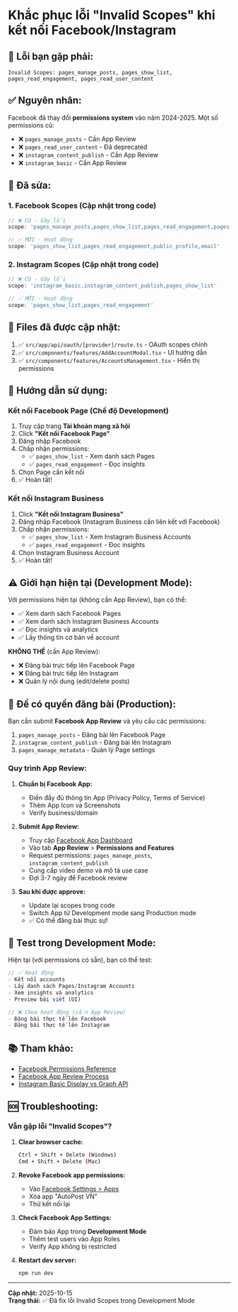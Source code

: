 # Khắc phục lỗi "Invalid Scopes" khi kết nối Facebook/Instagram

## 🔴 Lỗi bạn gặp phải:

```
Invalid Scopes: pages_manage_posts, pages_show_list, 
pages_read_engagement, pages_read_user_content
```

## ✅ Nguyên nhân:

Facebook đã thay đổi **permissions system** vào năm 2024-2025. Một số permissions cũ:
- ❌ `pages_manage_posts` - Cần App Review
- ❌ `pages_read_user_content` - Đã deprecated
- ❌ `instagram_content_publish` - Cần App Review
- ❌ `instagram_basic` - Cần App Review

## 🔧 Đã sửa:

### 1. **Facebook Scopes** (Cập nhật trong code)
```javascript
// ❌ CŨ - Gây lỗi
scope: 'pages_manage_posts,pages_show_list,pages_read_engagement,pages_read_user_content'

// ✅ MỚI - Hoạt động
scope: 'pages_show_list,pages_read_engagement,public_profile,email'
```

### 2. **Instagram Scopes** (Cập nhật trong code)
```javascript
// ❌ CŨ - Gây lỗi
scope: 'instagram_basic,instagram_content_publish,pages_show_list'

// ✅ MỚI - Hoạt động
scope: 'pages_show_list,pages_read_engagement'
```

## 📝 Files đã được cập nhật:

1. ✅ `src/app/api/oauth/[provider]/route.ts` - OAuth scopes chính
2. ✅ `src/components/features/AddAccountModal.tsx` - UI hướng dẫn
3. ✅ `src/components/features/AccountsManagement.tsx` - Hiển thị permissions

## 🚀 Hướng dẫn sử dụng:

### Kết nối Facebook Page (Chế độ Development)
1. Truy cập trang **Tài khoản mạng xã hội**
2. Click **"Kết nối Facebook Page"**
3. Đăng nhập Facebook
4. Chấp nhận permissions:
   - ✅ `pages_show_list` - Xem danh sách Pages
   - ✅ `pages_read_engagement` - Đọc insights
5. Chọn Page cần kết nối
6. ✅ Hoàn tất!

### Kết nối Instagram Business
1. Click **"Kết nối Instagram Business"**
2. Đăng nhập Facebook (Instagram Business cần liên kết với Facebook)
3. Chấp nhận permissions:
   - ✅ `pages_show_list` - Xem Instagram Business Accounts
   - ✅ `pages_read_engagement` - Đọc insights
4. Chọn Instagram Business Account
5. ✅ Hoàn tất!

## ⚠️ Giới hạn hiện tại (Development Mode):

Với permissions hiện tại (không cần App Review), bạn có thể:
- ✅ Xem danh sách Facebook Pages
- ✅ Xem danh sách Instagram Business Accounts  
- ✅ Đọc insights và analytics
- ✅ Lấy thông tin cơ bản về account

**KHÔNG THỂ** (cần App Review):
- ❌ Đăng bài trực tiếp lên Facebook Page
- ❌ Đăng bài trực tiếp lên Instagram
- ❌ Quản lý nội dung (edit/delete posts)

## 🎯 Để có quyền đăng bài (Production):

Bạn cần submit **Facebook App Review** và yêu cầu các permissions:
1. `pages_manage_posts` - Đăng bài lên Facebook Page
2. `instagram_content_publish` - Đăng bài lên Instagram
3. `pages_manage_metadata` - Quản lý Page settings

### Quy trình App Review:

1. **Chuẩn bị Facebook App:**
   - Điền đầy đủ thông tin App (Privacy Policy, Terms of Service)
   - Thêm App Icon và Screenshots
   - Verify business/domain

2. **Submit App Review:**
   - Truy cập [Facebook App Dashboard](https://developers.facebook.com/apps)
   - Vào tab **App Review** > **Permissions and Features**
   - Request permissions: `pages_manage_posts`, `instagram_content_publish`
   - Cung cấp video demo và mô tả use case
   - Đợi 3-7 ngày để Facebook review

3. **Sau khi được approve:**
   - Update lại scopes trong code
   - Switch App từ Development mode sang Production mode
   - ✅ Có thể đăng bài thực sự!

## 🧪 Test trong Development Mode:

Hiện tại (với permissions có sẵn), bạn có thể test:

```javascript
// ✅ Hoạt động
- Kết nối accounts
- Lấy danh sách Pages/Instagram Accounts
- Xem insights và analytics
- Preview bài viết (UI)

// ❌ Chưa hoạt động (cần App Review)
- Đăng bài thực tế lên Facebook
- Đăng bài thực tế lên Instagram
```

## 📚 Tham khảo:

- [Facebook Permissions Reference](https://developers.facebook.com/docs/permissions/reference)
- [Facebook App Review Process](https://developers.facebook.com/docs/app-review)
- [Instagram Basic Display vs Graph API](https://developers.facebook.com/docs/instagram-basic-display-api)

## 🆘 Troubleshooting:

### Vẫn gặp lỗi "Invalid Scopes"?

1. **Clear browser cache:**
   ```bash
   Ctrl + Shift + Delete (Windows)
   Cmd + Shift + Delete (Mac)
   ```

2. **Revoke Facebook app permissions:**
   - Vào [Facebook Settings > Apps](https://www.facebook.com/settings?tab=applications)
   - Xóa app "AutoPost VN"
   - Thử kết nối lại

3. **Check Facebook App Settings:**
   - Đảm bảo App trong **Development Mode**
   - Thêm test users vào App Roles
   - Verify App không bị restricted

4. **Restart dev server:**
   ```bash
   npm run dev
   ```

---

**Cập nhật:** 2025-10-15  
**Trạng thái:** ✅ Đã fix lỗi Invalid Scopes trong Development Mode
